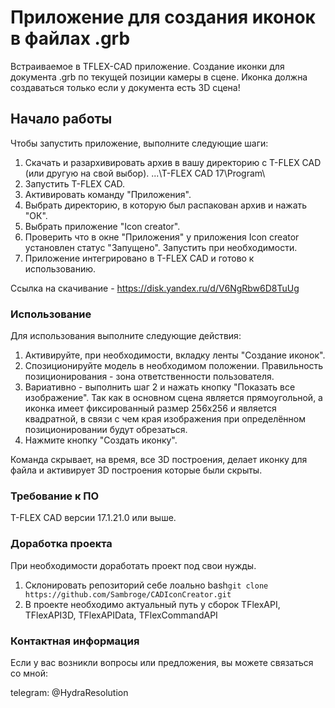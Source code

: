 # Приложение для создания иконок в файлах .grb

Встраиваемое в TFLEX-CAD приложение. Создание иконки для документа .grb по текущей позиции камеры в сцене.
Иконка должна создаваться только если у документа есть 3D сцена!

## Начало работы

Чтобы запустить приложение, выполните следующие шаги:

1. Скачать и разархивировать архив в вашу директорию с T-FLEX CAD (или другую на свой выбор). ...\T-FLEX CAD 17\Program\
2. Запустить T-FLEX CAD.
3. Активировать команду "Приложения".
4. Выбрать директорию, в которую был распакован архив и нажать "ОК".
5. Выбрать приложение "Icon creator".
6. Проверить что в окне "Приложения" у приложения Icon creator установлен статус "Запущено". Запустить при необходимости.
7. Приложение интегрировано в T-FLEX CAD и готово к использованию.

Ссылка на скачивание - https://disk.yandex.ru/d/V6NgRbw6D8TuUg
### Использование

Для использования выполните следующие действия:

1. Активируйте, при необходимости, вкладку ленты "Создание иконок".
2. Спозиционируйте модель в необходимом положении. Правильность позиционирования - зона ответственности пользователя.
3. Вариативно - выполнить шаг 2 и нажать кнопку "Показать все изображение". Так как в основном сцена является прямоугольной, а иконка имеет фиксированный размер 256x256 и является квадратной, в связи с чем края изображения при определённом позиционировании будут обрезаться.
4. Нажмите кнопку "Создать иконку".

Команда скрывает, на время, все 3D построения, делает иконку для файла и активирует 3D построения которые были скрыты.

### Требование к ПО
T-FLEX CAD версии 17.1.21.0 или выше.

### Доработка проекта
При необходимости доработать проект под свои нужды.
1. Склонировать репозиторий себе лоально 
bash``` git clone https://github.com/Sambroge/CADIconCreator.git ```
2. В проекте необходимо актуальный путь у сборок TFlexAPI, TFlexAPI3D, TFlexAPIData, TFlexCommandAPI

### Контактная информация
Если у вас возникли вопросы или предложения, вы можете связаться со мной:

telegram: @HydraResolution
